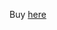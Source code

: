 Buy [here](https://www.ebay.de/itm/375295299301?chn=ps&_ul=DE&_trkparms=ispr%3D1&amdata=enc%3A1ENnV3ZdNRtS1-9Y2toQbhg83&norover=1&mkevt=1&mkrid=707-134425-41852-0&mkcid=2&mkscid=101&itemid=375295299301&targetid=1716911581159&device=c&mktype=pla&googleloc=9042412&poi=&campaignid=17943303986&mkgroupid=140642150118&rlsatarget=pla-1716911581159&abcId=9301060&merchantid=494548765&gad_source=1&gclid=CjwKCAjww_iwBhApEiwAuG6ccNLbgxhsIvRFa0aiqYGNBFWXx_1QKu5gNbKZ02Bc7tvw3WBHwMeZfxoCygwQAvD_BwE)
